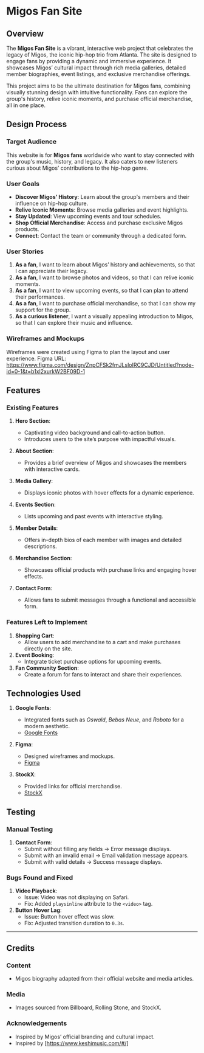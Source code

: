 # Migos Fan Site

## Overview
The **Migos Fan Site** is a vibrant, interactive web project that celebrates the legacy of Migos, the iconic hip-hop trio from Atlanta. The site is designed to engage fans by providing a dynamic and immersive experience. It showcases Migos’ cultural impact through rich media galleries, detailed member biographies, event listings, and exclusive merchandise offerings. 

This project aims to be the ultimate destination for Migos fans, combining visually stunning design with intuitive functionality. Fans can explore the group's history, relive iconic moments, and purchase official merchandise, all in one place.


## Design Process
### Target Audience
This website is for **Migos fans** worldwide who want to stay connected with the group's music, history, and legacy. It also caters to new listeners curious about Migos’ contributions to the hip-hop genre.

### User Goals
- **Discover Migos’ History**: Learn about the group's members and their influence on hip-hop culture.
- **Relive Iconic Moments**: Browse media galleries and event highlights.
- **Stay Updated**: View upcoming events and tour schedules.
- **Shop Official Merchandise**: Access and purchase exclusive Migos products.
- **Connect**: Contact the team or community through a dedicated form.

### User Stories
1. **As a fan**, I want to learn about Migos’ history and achievements, so that I can appreciate their legacy.
2. **As a fan**, I want to browse photos and videos, so that I can relive iconic moments.
3. **As a fan**, I want to view upcoming events, so that I can plan to attend their performances.
4. **As a fan**, I want to purchase official merchandise, so that I can show my support for the group.
5. **As a curious listener**, I want a visually appealing introduction to Migos, so that I can explore their music and influence.

### Wireframes and Mockups
Wireframes were created using Figma to plan the layout and user experience. Figma URL: https://www.figma.com/design/ZnpCFSk2fmJLsloIRC9CJD/Untitled?node-id=0-1&t=b1xl2xurkW2BF09D-1


## Features
### Existing Features
1. **Hero Section**:
   - Captivating video background and call-to-action button.
   - Introduces users to the site’s purpose with impactful visuals.

2. **About Section**:
   - Provides a brief overview of Migos and showcases the members with interactive cards.

3. **Media Gallery**:
   - Displays iconic photos with hover effects for a dynamic experience.

4. **Events Section**:
   - Lists upcoming and past events with interactive styling.

5. **Member Details**:
   - Offers in-depth bios of each member with images and detailed descriptions.

6. **Merchandise Section**:
   - Showcases official products with purchase links and engaging hover effects.

7. **Contact Form**:
   - Allows fans to submit messages through a functional and accessible form.

### Features Left to Implement
1. **Shopping Cart**:
   - Allow users to add merchandise to a cart and make purchases directly on the site.
2. **Event Booking**:
   - Integrate ticket purchase options for upcoming events.
3. **Fan Community Section**:
   - Create a forum for fans to interact and share their experiences.


## Technologies Used
1. **Google Fonts**:
   - Integrated fonts such as *Oswald*, *Bebas Neue*, and *Roboto* for a modern aesthetic.
   - [Google Fonts](https://fonts.google.com/)

2. **Figma**:
   - Designed wireframes and mockups.
   - [Figma](https://figma.com)

3. **StockX**:
   - Provided links for official merchandise.
   - [StockX](https://stockx.com)


## Testing
### Manual Testing
1. **Contact Form**:
   - Submit without filling any fields → Error message displays.
   - Submit with an invalid email → Email validation message appears.
   - Submit with valid details → Success message displays.


### Bugs Found and Fixed
1. **Video Playback**:
   - Issue: Video was not displaying on Safari.
   - Fix: Added `playsinline` attribute to the `<video>` tag.
2. **Button Hover Lag**:
   - Issue: Button hover effect was slow.
   - Fix: Adjusted transition duration to `0.3s`.

---

## Credits
### Content
- Migos biography adapted from their official website and media articles.

### Media
- Images sourced from Billboard, Rolling Stone, and StockX.

### Acknowledgements
- Inspired by Migos’ official branding and cultural impact.
- Inspired by [https://www.keshimusic.com/#/] 